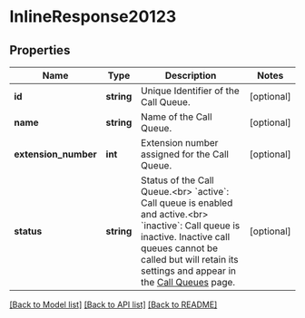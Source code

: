 # InlineResponse20123

## Properties
Name | Type | Description | Notes
------------ | ------------- | ------------- | -------------
**id** | **string** | Unique Identifier of the Call Queue. | [optional] 
**name** | **string** | Name of the Call Queue. | [optional] 
**extension_number** | **int** | Extension number assigned for the Call Queue. | [optional] 
**status** | **string** | Status of the Call Queue.&lt;br&gt; &#x60;active&#x60;: Call queue is enabled and active.&lt;br&gt; &#x60;inactive&#x60;: Call queue is inactive. Inactive call queues cannot be called but will retain its settings and appear in the [Call Queues](https://zoom.us/pbx/page/telephone/groups#/groups) page. | [optional] 

[[Back to Model list]](../README.md#documentation-for-models) [[Back to API list]](../README.md#documentation-for-api-endpoints) [[Back to README]](../README.md)


